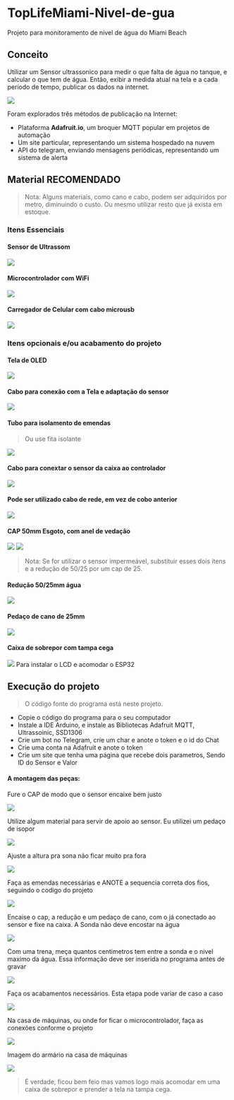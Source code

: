 # TopLifeMiami-Nivel-de-gua
Projeto para monitoramento de nível de água do Miami Beach



## Conceito

Utilizar um Sensor ultrassonico para medir o que falta de água no tanque, e calcular o que tem de água.
Então, exibir a medida atual na tela e a cada período de tempo, publicar os dados na internet.

![](imagens/sensor-de-nível-ultrassonico.jpg)

Foram explorados três métodos de publicação na Internet:

- Plataforma **Adafruit.io**, um broquer MQTT popular em projetos de automação
- Um site particular, representando um sistema hospedado na nuvem
- API do telegram, enviando mensagens periódicas, representando um sistema de alerta



## Material RECOMENDADO

> Nota: Alguns materiais, como cano e cabo, podem ser adquiridos por metro, diminuindo o custo. Ou mesmo utilizar resto que já exista em estoque.

### Itens Essenciais

#### Sensor de Ultrassom
![](imagens/Screenshot_1.png)

#### Microcontrolador com WiFi
![](imagens/Screenshot_3.png)

#### Carregador de Celular com cabo microusb
![](imagens/Screenshot_7.png)

### Itens opcionais e/ou acabamento do projeto

#### Tela de OLED
![](imagens/Screenshot_2.png)

#### Cabo para conexão com a Tela e adaptação do sensor
![](imagens/Screenshot_5.png)

#### Tubo para isolamento de emendas

> Ou use fita isolante

![](imagens/Screenshot_9.png)

#### Cabo para conextar o sensor da caixa ao controlador
![](imagens/Screenshot_13.png)

#### Pode ser utilizado cabo de rede, em vez de cobo anterior
![](imagens/Screenshot_14.png)

#### CAP 50mm Esgoto, com anel de vedação
![](imagens/Screenshot_10.png)
![](imagens/Screenshot_16.png)

> Nota: Se for utilizar o sensor impermeável, substituir esses dois itens e a redução de 50/25 por um cap de 25.

#### Redução 50/25mm água
![](imagens/Screenshot_11.png)

#### Pedaço de cano de 25mm
![](imagens/Screenshot_12.png)

#### Caixa de sobrepor com tampa cega
![](imagens/Screenshot_15.png)
Para instalar o LCD e acomodar o ESP32

## Execução do projeto

> O código fonte do programa está neste projeto.

- Copie o código do programa para o seu computador
- Instale a IDE Arduino, e instale as Bibliotecas Adafruit MQTT, Ultrassoinic, SSD1306
- Crie um bot no Telegram, crie um char e anote o token e o id do Chat
- Crie uma conta na Adafruit e anote o token
- Crie um site que tenha uma página que recebe dois parametros, Sendo ID do Sensor e Valor

#### A montagem das peças:

Fure o CAP de modo que o sensor encaixe bem justo

![](imagens/Screenshot_17.png)

Utilize algum material para servir de apoio ao sensor. Eu utilizei um pedaço de isopor

![](imagens/Screenshot_18.png)

Ajuste a altura pra sona não ficar muito pra fora

![](imagens/Screenshot_19.png)

Faça as emendas necessárias e ANOTE a sequencia correta dos fios, seguindo o codigo do projeto

![](imagens/Screenshot_23.png)

Encaise o cap, a redução e um pedaço de cano, com o já conectado ao sensor e fixe na caixa. A Sonda não deve encostar na água

![](imagens/Screenshot_20.png)

Com uma trena, meça quantos centimetros tem entre a sonda e o nivel maximo da água. Essa informação deve ser inserida no programa antes de gravar

![](imagens/Screenshot_21.png)

Faça os acabamentos necessários. Esta etapa pode variar de caso a caso

![](imagens/Screenshot_22.png)

Na casa de máquinas, ou onde for ficar o microcontrolador, faça as conexões conforme o projeto

![](imagens/Screenshot_24.png)

Imagem do armário na casa de máquinas

![](imagens/Screenshot_25.png)

> É verdade, ficou bem feio mas vamos logo mais acomodar em uma caixa de sobrepor e prender a tela na tampa cega.
